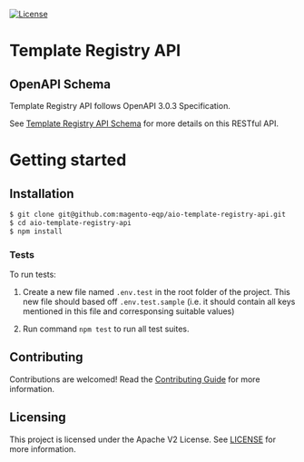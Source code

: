 <!--
Copyright 2024 Adobe. All rights reserved.
This file is licensed to you under the Apache License, Version 2.0 (the "License");
you may not use this file except in compliance with the License. You may obtain a copy
of the License at http://www.apache.org/licenses/LICENSE-2.0

Unless required by applicable law or agreed to in writing, software distributed under
the License is distributed on an "AS IS" BASIS, WITHOUT WARRANTIES OR REPRESENTATIONS
OF ANY KIND, either express or implied. See the License for the specific language
governing permissions and limitations under the License.
-->

[![License](https://img.shields.io/badge/License-Apache%202.0-blue.svg)](https://opensource.org/licenses/Apache-2.0) 

# Template Registry API

## OpenAPI Schema
Template Registry API follows OpenAPI 3.0.3 Specification.

See [Template Registry API Schema](./openapi.yaml) for more details on this RESTful API.

# Getting started

## Installation

```bash
$ git clone git@github.com:magento-eqp/aio-template-registry-api.git
$ cd aio-template-registry-api
$ npm install
```

### Tests

To run tests:

1. Create a new file named `.env.test` in the root folder of the project. This new file should based off `.env.test.sample` (i.e. it should contain all keys mentioned in this file and corresponsing suitable values)

2. Run command `npm test` to run all test suites.


## Contributing

Contributions are welcomed! Read the [Contributing Guide](CONTRIBUTING.md) for more information.

## Licensing

This project is licensed under the Apache V2 License. See [LICENSE](LICENSE) for more information.
